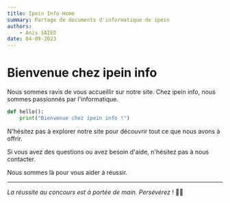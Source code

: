 ```yaml
---
title: Ipein Info Home
summary: Partage de documents d'informatique de ipein
authors:
    - Anis SAIED
date: 04-09-2023
---
```

# Bienvenue chez ipein info

Nous sommes ravis de vous accueillir sur notre site. Chez ipein info, nous sommes passionnés par l'informatique. 



```python
def hello():
    print("Bienvenue chez ipein info !")
```

N'hésitez pas à explorer notre site pour découvrir tout ce que nous avons à offrir. 

Si vous avez des questions ou avez besoin d'aide, n'hésitez pas à nous contacter. 

Nous sommes là pour vous aider à réussir.

------

*La réussite au concours est à portée de main. Persévérez* ! 🌟💪